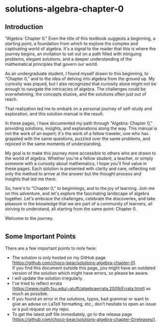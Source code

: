 # solutions-algebra-chapter-0
## Introduction
"Algebra: Chapter 0." Even the title of this textbook suggests a beginning, a starting point, a foundation from which to explore the complex and captivating world of algebra. It's a signal to the reader that this is where the journey begins, an invitation to set out on a path filled with intriguing problems, elegant solutions, and a deeper understanding of the mathematical principles that govern our world.

As an undergraduate student, I found myself drawn to this beginning, to "Chapter 0," and to the idea of delving into algebra from the ground up. My curiosity was piqued, but I also recognized that curiosity alone might not be enough to navigate the intricacies of algebra. The challenges could be overwhelming, the concepts elusive, and the solutions often just out of reach.

That realization led me to embark on a personal journey of self-study and exploration, and this solution manual is the result.

In these pages, I have documented my path through "Algebra: Chapter 0," providing solutions, insights, and explanations along the way. This manual is not the work of an expert; it's the work of a fellow traveler, one who has grappled with the same questions, puzzled over the same problems, and rejoiced in the same moments of understanding.

My goal is to make this journey more accessible to others who are drawn to the world of algebra. Whether you're a fellow student, a teacher, or simply someone with a curiosity about mathematics, I hope you'll find value in these pages. Each solution is presented with clarity and care, reflecting not only the method to arrive at the answer but the thought process and insights that led me there.

So, here's to "Chapter 0," to beginnings, and to the joy of learning. Join me on this adventure, and let's explore the fascinating landscape of algebra together. Let's embrace the challenges, celebrate the discoveries, and take pleasure in the knowledge that we are part of a community of learners, all striving to understand, all starting from the same point: Chapter 0.

Welcome to the journey.

#
## Some Important Points

There are a few important points to note here:
+ The solution is *only* hosted on my GitHub page [https://github.com/choco-bear/solutions-algebra-chapter-0].  
   If you find this document outside this page, you might have an outdated version of the solution which might have errors, so please be aware.
+ I will update the solution irregularly.
+ I've tried to reflect errata [https://www.math.fsu.edu/~aluffi/algebraerrata.2009/Errata.html] as much as possible.
+ If you found an error in the solutions, typos, bad grammar or want to give an advise on LaTeX formatting, etc., don't hesitate to open an issue or a pull request on my repo.
+ To get the latest pdf file immediately, go to the release page [https://github.com/choco-bear/solutions-algebra-chapter-0/releases/].

[https://github.com/choco-bear/solutions-algebra-chapter-0]: https://github.com/choco-bear/solutions-algebra-chapter-0
[https://www.math.fsu.edu/~aluffi/algebraerrata.2009/Errata.html]: https://www.math.fsu.edu/~aluffi/algebraerrata.2009/Errata.html
[https://github.com/choco-bear/solutions-algebra-chapter-0/releases/]: https://github.com/choco-bear/solutions-algebra-chapter-0/releases/
